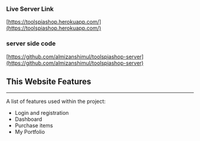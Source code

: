 ### Live Server Link 
[https://toolspiashop.herokuapp.com/](https://toolspiashop.herokuapp.com/)   
### server side code
[https://github.com/almizanshimul/toolspiashop-server](https://github.com/almizanshimul/toolspiashop-server)


## This Website Features
***
A list of features used within the project:
* Login and registration
* Dashboard
* Purchase items
* My Portfolio